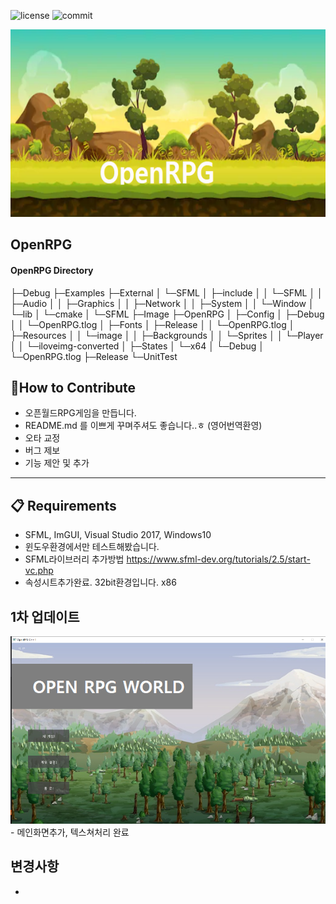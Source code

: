 ﻿![license](https://img.shields.io/crates/l/crate)
![commit](https://img.shields.io/github/last-commit/OpenRPGs/OpenRPG)
<center><img src="./Image/head.PNG" width="600" height="300"></center> 

## OpenRPG 


#### OpenRPG Directory
├─Debug
├─Examples
├─External
│  └─SFML
│      ├─include
│      │  └─SFML
│      │      ├─Audio
│      │      ├─Graphics
│      │      ├─Network
│      │      ├─System
│      │      └─Window
│      └─lib
│          └─cmake
│              └─SFML
├─Image
├─OpenRPG
│  ├─Config
│  ├─Debug
│  │  └─OpenRPG.tlog
│  ├─Fonts
│  ├─Release
│  │  └─OpenRPG.tlog
│  ├─Resources
│  │  └─image
│  │      ├─Backgrounds
│  │      └─Sprites
│  │          └─Player
│  │              └─iloveimg-converted
│  ├─States
│  └─x64
│      └─Debug
│          └─OpenRPG.tlog
├─Release
└─UnitTest
    
## 👏How to Contribute
 
- 오픈월드RPG게임을 만듭니다.
- README.md 를 이쁘게 꾸며주셔도 좋습니다..ㅎ (영어번역환영) 
- 오타 교정
- 버그 제보
- 기능 제안 및 추가 
 ***
    
## 📋 Requirements 
  
- SFML, ImGUI, Visual Studio 2017, Windows10
- 윈도우환경에서만 테스트해봤습니다. 
- SFML라이브러리 추가방법 https://www.sfml-dev.org/tutorials/2.5/start-vc.php
- 속성시트추가완료. 32bit환경입니다. x86 
 
## 1차 업데이트 
<center><img src="./Image/menu.PNG" width="600" height="300"></center> 
- 메인화면추가, 텍스쳐처리 완료

## 변경사항 
- 
